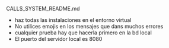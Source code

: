 CALLS\_SYSTEM\_README.md

- haz todas las instalaciones en el entorno virtual
- No utilices emojis en los mensajes que dans muchos errores
- cualquier prueba hay que hacerla primero en la bd local
- El puerto del servidor local es 8080